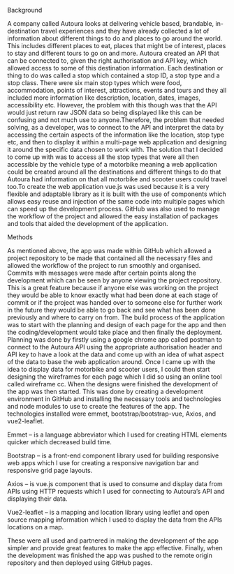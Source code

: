 Background

A company called Autoura looks at delivering vehicle based, brandable, in-destination travel experiences and they have already 
collected a lot of information about different things to do and places to go around the world. This includes different places 
to eat, places that might be of interest, places to stay and different tours to go on and more. Autoura created an API that 
can be connected to, given the right authorisation and API key, which allowed access to some of this destination information. 
Each destination or thing to do was called a stop which contained a stop ID, a stop type and a stop class. There were six main 
stop types which were food, accommodation, points of interest, attractions, events and tours and they all included more information 
like description, location, dates, images, accessibility etc. However, the problem with this though was that the API would just 
return raw JSON data so being displayed like this can be confusing and not much use to anyone.Therefore, the problem that needed 
solving, as a developer, was to connect to the API and interpret the data by accessing the certain aspects of the information 
like the location, stop type etc, and then to display it within a multi-page web application and designing it around the specific 
data chosen to work with. The solution that I decided to come up with was to access all the stop types that were all then accessible 
by the vehicle type of a motorbike meaning a web application could be created around all the destinations and different things to 
do that Autoura had information on that all motorbike and scooter users could travel too.To create the web application vue.js was 
used because it is a very flexible and adaptable library as it is built with the use of components which allows easy reuse and 
injection of the same code into multiple pages which can speed up the development process. GitHub was also used to manage the 
workflow of the project and allowed the easy installation of packages and tools that aided the development of the application.

Methods

As mentioned above, the app was made within GitHub which allowed a project repository to be made that contained all the necessary 
files and allowed the workflow of the project to run smoothly and organised. Commits with messages were made after certain points 
along the development which can be seen by anyone viewing the project repository. This is a great feature because if anyone else 
was working on the project they would be able to know exactly what had been done at each stage of commit or if the project was 
handed over to someone else for further work in the future they would be able to go back and see what has been done previously and 
where to carry on from. The build process of the application was to start with the planning and design of each page for the app 
and then the coding/development would take place and then finally the deployment. Planning was done by firstly using a google 
chrome app called postman to connect to the Autoura API using the appropriate authorisation header and API key to have a look 
at the data and come up with an idea of what aspect of the data to base the web application around. Once I came up with the idea 
to display data for motorbike and scooter users, I could then start designing the wireframes for each page which I did so using 
an online tool called wireframe cc. When the designs were finished the development of the app was then started. This was done by 
creating a development environment in GitHub and installing the necessary tools and technologies and node modules to use to create
the features of the app. The technologies installed were emmet, bootstrap/bootstrap-vue, Axios, and vue2-leaflet.

Emmet – is a language abbreviator which I used for creating HTML elements quicker which decreased build time.

Bootstrap – is a front-end component library used for building responsive web apps which I use for creating a responsive navigation
bar and responsive grid page layouts.

Axios – is vue.js component that is used to consume and display data from APIs using HTTP requests which I used for connecting 
to Autoura’s API and displaying their data.

Vue2-leaflet – is a mapping and location library using leaflet and open source mapping information which I used to display the 
data from the APIs locations on a map. 

These were all used and partnered in making the development of the app simpler and provide great features to make the app 
effective. Finally, when the development was finished the app was pushed to the remote origin repository and then deployed 
using GitHub pages.
